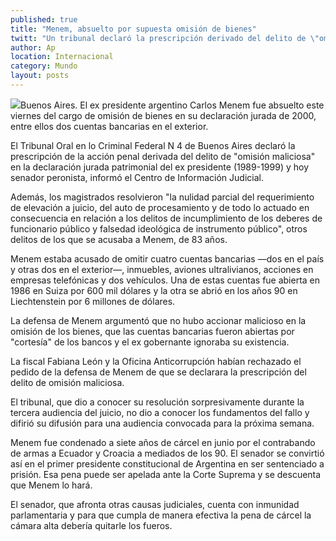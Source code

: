 ```yaml
---
published: true
title: "Menem, absuelto por supuesta omisión de bienes"
twitt: "Un tribunal declaró la prescripción derivado del delito de \"omisión maliciosa\" en la declaración jurada patrimonial del ex presidente argentino y hoy senador peronista."
author: Ap
location: Internacional
category: Mundo
layout: posts
---
```


![](http://i.imgur.com/glpqzV8m.jpg)Buenos Aires. El ex presidente argentino Carlos Menem fue absuelto este viernes del cargo de omisión de bienes en su declaración jurada de 2000, entre ellos dos cuentas bancarias en el exterior.

El Tribunal Oral en lo Criminal Federal N 4 de Buenos Aires declaró la prescripción de la acción penal derivada del delito de "omisión maliciosa" en la declaración jurada patrimonial del ex presidente (1989-1999) y hoy senador peronista, informó el Centro de Información Judicial.

Además, los magistrados resolvieron "la nulidad parcial del requerimiento de elevación a juicio, del auto de procesamiento y de todo lo actuado en consecuencia en relación a los delitos de incumplimiento de los deberes de funcionario público y falsedad ideológica de instrumento público", otros delitos de los que se acusaba a Menem, de 83 años.

Menem estaba acusado de omitir cuatro cuentas bancarias —dos en el país y otras dos en el exterior—, inmuebles, aviones ultralivianos, acciones en empresas telefónicas y dos vehículos. Una de estas cuentas fue abierta en 1986 en Suiza por 600 mil dólares y la otra se abrió en los años 90 en Liechtenstein por 6 millones de dólares.

La defensa de Menem argumentó que no hubo accionar malicioso en la omisión de los bienes, que las cuentas bancarias fueron abiertas por "cortesía" de los bancos y el ex gobernante ignoraba su existencia.

La fiscal Fabiana León y la Oficina Anticorrupción habían rechazado el pedido de la defensa de Menem de que se declarara la prescripción del delito de omisión maliciosa.

El tribunal, que dio a conocer su resolución sorpresivamente durante la tercera audiencia del juicio, no dio a conocer los fundamentos del fallo y difirió su difusión para una audiencia convocada para la próxima semana.

Menem fue condenado a siete años de cárcel en junio por el contrabando de armas a Ecuador y Croacia a mediados de los 90. El senador se convirtió así en el primer presidente constitucional de Argentina en ser sentenciado a prisión. Esa pena puede ser apelada ante la Corte Suprema y se descuenta que Menem lo hará.

El senador, que afronta otras causas judiciales, cuenta con inmunidad parlamentaria y para que cumpla de manera efectiva la pena de cárcel la cámara alta debería quitarle los fueros.
